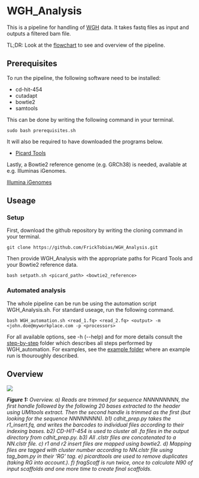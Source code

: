 # WGH_Analysis

This is a pipeline for handling of [WGH]() data. It takes fastq files as input and outputs a filtered bam file.

TL;DR: Look at the [flowchart](https://github.com/FrickTobias/WGH_Analysis/blob/master/README.md#overview) to see and overview of the pipeline.

## Prerequisites

To run the pipeline, the following software need to be installed:

  - cd-hit-454
  - cutadapt
  - bowtie2
  - samtools
  
This can be done by writing the following command in your terminal.

```
sudo bash prerequisites.sh
```

It will also be required to have downloaded the programs below. 

  - [Picard Tools](https://github.com/broadinstitute/picard)

Lastly, a Bowtie2 reference genome (e.g. GRCh38) is needed, available at e.g. Illuminas iGenomes.

[Illumina iGenomes](https://support.illumina.com/sequencing/sequencing_software/igenome.html)

## Useage

### Setup

First, download the github repository by writing the cloning command in your terminal.

```
git clone https://github.com/FrickTobias/WGH_Analysis.git
```

Then provide WGH_Analysis with the appropriate paths for Picard Tools and your Bowtie2 reference data. 


```
bash setpath.sh <picard_path> <bowtie2_reference>
```

### Automated analysis
The whole pipeline can be run be using the automation script WGH_Analysis.sh. For standard useage, run the following command.

```
bash WGH_automation.sh <read_1.fq> <read_2.fq> <output> -m <john.doe@myworkplace.com -p <processors>
```

For all available options, see -h (--help) and for more details consult the [step-by-step](https://github.com/FrickTobias/WGH_Analysis/tree/master/step-by-step) 
folder which describes all steps performed by WGH_automation. For examples, see the [example folder](https://github.com/FrickTobias/WGH_Analysis/tree/master/example) 
where an example run is thouroughly described.

## Overview

![](https://github.com/FrickTobias/WGH_Analysis/blob/master/figures/flowchart.png)

_**Figure 1:** Overview. a) Reads are trimmed for sequence NNNNNNNNN, the first handle followed by the following 20 
bases extracted to the header using UMItools extract. Then the second handle is trimmed as the first (but looking 
for the sequence NNNNNNNN). b1) cdhit_prep.py takes the r1_insert.fq, and writes the barcodes to individual files 
according to their indexing bases. b2) CD-HIT-454 is used to cluster all .fa files in the output directory from 
cdhit_prep.py. b3) All .clstr files are concatenated to a NN.clstr file. c) r1 and r2 insert files are mapped using 
bowtie2. d) Mapping files are tagged with cluster number according to NN.clstr file using tag_bam.py in their ‘RG’ tag. 
e) picardtools are used to remove duplicates (taking RG into account.). f) fragScaff is run twice, once to calculate 
N90 of input scaffolds and one more time to create final scaffolds._
